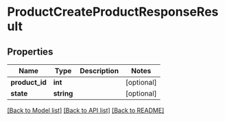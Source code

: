 # ProductCreateProductResponseResult

## Properties
Name | Type | Description | Notes
------------ | ------------- | ------------- | -------------
**product_id** | **int** |  | [optional] 
**state** | **string** |  | [optional] 

[[Back to Model list]](../README.md#documentation-for-models) [[Back to API list]](../README.md#documentation-for-api-endpoints) [[Back to README]](../README.md)


